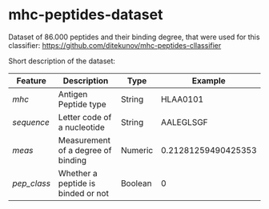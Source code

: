 # mhc-peptides-dataset

Dataset of 86.000 peptides and their binding degree, that were used for this classifier:
https://github.com/ditekunov/mhc-peptides-cllassifier

Short description of the dataset:

| Feature     | Description                        | Type    | Example             |
|-------------|------------------------------------|---------|---------------------|
| *mhc*       | Antigen Peptide type               | String  | HLAA0101            |
| *sequence*  | Letter code of a nucleotide        | String  | AALEGLSGF           |
| *meas*      | Measurement of a degree of binding | Numeric | 0.21281259490425353 |
| *pep_class* | Whether a peptide is binded or not | Boolean | 0                   |
